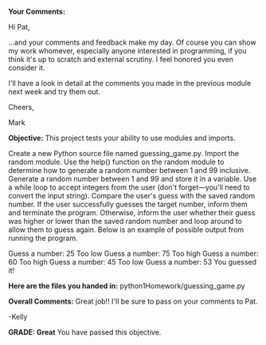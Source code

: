 ﻿**Your Comments:**

Hi Pat,

...and your comments and feedback make my day.  Of course you can show my work whomever, especially anyone interested in programming, if you think it's up to scratch and external scrutiny.  I feel honored you even consider it.

I'll have a look in detail at the comments you made in the previous module next week and try them out.

Cheers,

Mark

**Objective:**
This project tests your ability to use modules and imports.

Create a new Python source file named guessing_game.py.
Import the random module.
Use the help() function on the random module to determine how to generate a random number between 1 and 99 inclusive.
Generate a random number between 1 and 99 and store it in a variable.
Use a while loop to accept integers from the user (don't forget—you'll need to convert the input string).
Compare the user's guess with the saved random number.
If the user successfully guesses the target number, inform them and terminate the program.
Otherwise, inform the user whether their guess was higher or lower than the saved random number and loop around to allow them to guess again.
Below is an example of possible output from running the program.

Guess a number: 25
Too low
Guess a number: 75
Too high
Guess a number: 60
Too high
Guess a number: 45
Too low
Guess a number: 53
You guessed it!

**Here are the files you handed in:**
python1Homework/guessing_game.py

**Overall Comments:**
 Great job!! I'll be sure to pass on your comments to Pat. 

-Kelly

**GRADE: Great**
 You have passed this objective.
